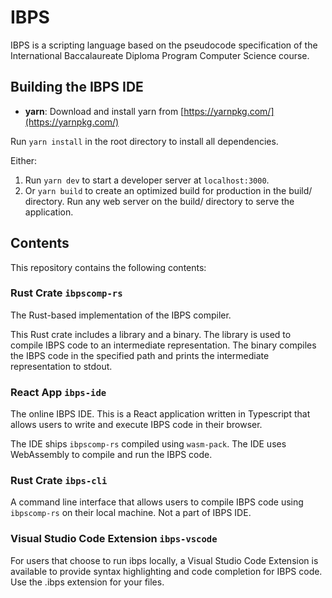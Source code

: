 # IBPS

IBPS is a scripting language based on the pseudocode specification of the International Baccalaureate Diploma Program Computer Science course.

## Building the IBPS IDE

- **yarn**: Download and install yarn from [https://yarnpkg.com/](https://yarnpkg.com/)

Run `yarn install` in the root directory to install all dependencies.

Either:

1. Run `yarn dev` to start a developer server at `localhost:3000`.
2. Or `yarn build` to create an optimized build for production in the build/ directory. Run any web server on the build/ directory to serve the application.

## Contents

This repository contains the following contents:

### Rust Crate `ibpscomp-rs`

The Rust-based implementation of the IBPS compiler.

This Rust crate includes a library and a binary. The library is used to compile IBPS code to an intermediate representation. The binary compiles the IBPS code in the specified path and prints the intermediate representation to stdout.

### React App `ibps-ide`

The online IBPS IDE. This is a React application written in Typescript that allows users to write and execute IBPS code in their browser.

The IDE ships `ibpscomp-rs` compiled using `wasm-pack`. The IDE uses WebAssembly to compile and run the IBPS code.

### Rust Crate `ibps-cli`

A command line interface that allows users to compile IBPS code using `ibpscomp-rs` on their local machine. Not a part of IBPS IDE.

### Visual Studio Code Extension `ibps-vscode`

For users that choose to run ibps locally, a Visual Studio Code Extension is available to provide syntax highlighting and code completion for IBPS code. Use the .ibps extension for your files.
